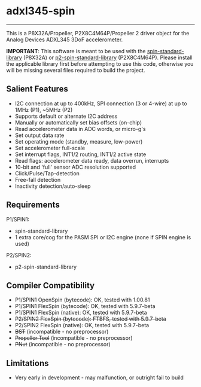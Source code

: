 # adxl345-spin 
--------------

This is a P8X32A/Propeller, P2X8C4M64P/Propeller 2 driver object for the Analog Devices ADXL345 3DoF accelerometer.

**IMPORTANT**: This software is meant to be used with the [spin-standard-library](https://github.com/avsa242/spin-standard-library) (P8X32A) or [p2-spin-standard-library](https://github.com/avsa242/p2-spin-standard-library) (P2X8C4M64P). Please install the applicable library first before attempting to use this code, otherwise you will be missing several files required to build the project.

## Salient Features

* I2C connection at up to 400kHz, SPI connection (3 or 4-wire) at up to 1MHz (P1), ~5MHz (P2)
* Supports default or alternate I2C address
* Manually or automatically set bias offsets (on-chip)
* Read accelerometer data in ADC words, or micro-g's
* Set output data rate
* Set operating mode (standby, measure, low-power)
* Set accelerometer full-scale
* Set interrupt flags, INT1/2 routing, INT1/2 active state
* Read flags: accelerometer data ready, data overrun, interrupts
* 10-bit and 'full' sensor ADC resolution supported
* Click/Pulse/Tap-detection
* Free-fall detection
* Inactivity detection/auto-sleep

## Requirements

P1/SPIN1:
* spin-standard-library
* 1 extra core/cog for the PASM SPI or I2C engine (none if SPIN engine is used)

P2/SPIN2:
* p2-spin-standard-library

## Compiler Compatibility

* P1/SPIN1 OpenSpin (bytecode): OK, tested with 1.00.81
* P1/SPIN1 FlexSpin (bytecode): OK, tested with 5.9.7-beta
* P1/SPIN1 FlexSpin (native): OK, tested with 5.9.7-beta
* ~~P2/SPIN2 FlexSpin (bytecode): FTBFS, tested with 5.9.7-beta~~
* P2/SPIN2 FlexSpin (native): OK, tested with 5.9.7-beta
* ~~BST~~ (incompatible - no preprocessor)
* ~~Propeller Tool~~ (incompatible - no preprocessor)
* ~~PNut~~ (incompatible - no preprocessor)

## Limitations

* Very early in development - may malfunction, or outright fail to build

